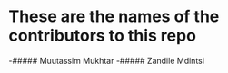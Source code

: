 # These are the names of the contributors to this repo

-##### Muutassim Mukhtar
-##### Zandile Mdintsi 
